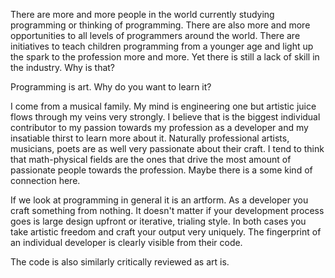 There are more and more people in the world currently studying programming or thinking of programming. There are also more and more opportunities to all levels of programmers around the world. There are initiatives to teach children programming from a younger age and light up the spark to the profession more and more. Yet there is still a lack of skill in the industry. Why is that?



Programming is art. Why do you want to learn it?

I come from a musical family. My mind is engineering one but artistic juice flows through my veins very strongly. I believe that is the biggest individual contributor to my passion towards my profession as a developer and my insatiable thirst to learn more about it. Naturally professional artists, musicians, poets are as well very passionate about their craft. I tend to think that math-physical fields are the ones that drive the most amount of passionate people towards the profession. Maybe there is a some kind of connection here.

If we look at programming in general it is an artform. As a developer you craft something from nothing. It doesn't matter if your development process goes is large design upfront or iterative, trialing style. In both cases you take artistic freedom and craft your output very uniquely. The fingerprint of an individual developer is clearly visible from their code.

The code is also similarly critically reviewed as art is.
